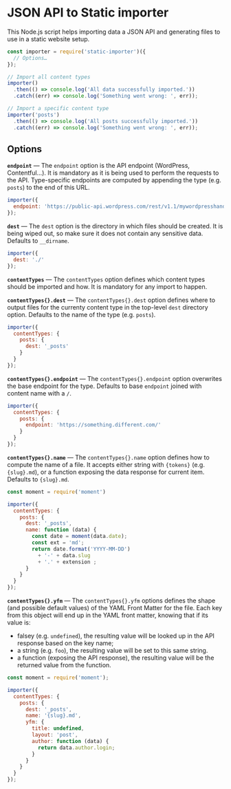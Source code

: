 # JSON API to Static importer

This Node.js script helps importing data a JSON API and generating files to use in a static website setup.

```js
const importer = require('static-importer')({
  // Options…
});

// Import all content types
importer()
  .then(() => console.log('All data successfully imported.'))
  .catch((err) => console.log('Something went wrong: ', err));

// Import a specific content type
importer('posts')
  .then(() => console.log('All posts successfully imported.'))
  .catch((err) => console.log('Something went wrong: ', err));
```

## Options

**`endpoint`** — The `endpoint` option is the API endpoint (WordPress, Contentful…). It is mandatory as it is being used to perform the requests to the API. Type-specific endpoints are computed by appending the type (e.g. `posts`) to the end of this URL.

```js
importer({
  endpoint: 'https://public-api.wordpress.com/rest/v1.1/mywordpresshandle.wordpress.com'
});
```

**`dest`** — The `dest` option is the directory in which files should be created. It is being wiped out, so make sure it does not contain any sensitive data. Defaults to `__dirname`.

```js
importer({
  dest: './'
});
```

**`contentTypes`** — The `contentTypes` option defines which content types should be imported and how. It is mandatory for any import to happen.

**`contentTypes{}.dest`** — The `contentTypes{}.dest` option defines where to output files for the currenty content type in the top-level `dest` directory option. Defaults to the name of the type (e.g. `posts`).

```js
importer({
  contentTypes: {
    posts: {
      dest: '_posts'
    }
  }
});
```


**`contentTypes{}.endpoint`** — The `contentTypes{}.endpoint` option overwrites the base endpoint for the type. Defaults to base `endpoint` joined with content name with a `/`.

```js
importer({
  contentTypes: {
    posts: {
      endpoint: 'https://something.different.com/'
    }
  }
});
```

**`contentTypes{}.name`** — The `contentTypes{}.name` option defines how to compute the name of a file. It accepts either string with `{tokens}` (e.g. `{slug}.md`), or a function exposing the data response for current item. Defaults to `{slug}.md`.

```js
const moment = require('moment')

importer({
  contentTypes: {
    posts: {
      dest: '_posts',
      name: function (data) {
        const date = moment(data.date);
        const ext = 'md';
        return date.format('YYYY-MM-DD')
          + '-' + data.slug
          + '.' + extension ;
      }
    }
  }
});
```

**`contentTypes{}.yfm`** — The `contentTypes{}.yfm` options defines the shape (and possible default values) of the YAML Front Matter for the file. Each key from this object will end up in the YAML front matter, knowing that if its value is:
- falsey (e.g. `undefined`), the resulting value will be looked up in the API response based on the key name;
- a string (e.g. `foo`), the resulting value will be set to this same string.
- a function (exposing the API response), the resulting value will be the returned value from the function.


```js
const moment = require('moment');

importer({
  contentTypes: {
    posts: {
      dest: '_posts',
      name: '{slug}.md',
      yfm: {
        title: undefined,
        layout: 'post',
        author: function (data) {
          return data.author.login;
        }
      }
    }
  }
});
```
